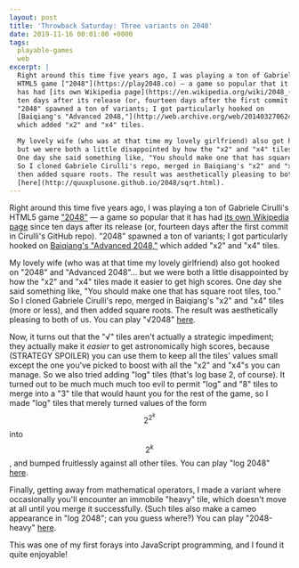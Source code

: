 ```yaml
---
layout: post
title: 'Throwback Saturday: Three variants on 2048'
date: 2019-11-16 00:01:00 +0000
tags:
  playable-games
  web
excerpt: |
  Right around this time five years ago, I was playing a ton of Gabriele Cirulli's
  HTML5 game ["2048"](https://play2048.co) — a game so popular that it
  has had [its own Wikipedia page](https://en.wikipedia.org/wiki/2048_(video_game)) since
  ten days after its release (or, fourteen days after the first commit in Cirulli's GitHub repo).
  "2048" spawned a ton of variants; I got particularly hooked on
  [Baiqiang's "Advanced 2048,"](http://web.archive.org/web/20140327062418/http://baiqiang.github.io/2048-advanced/)
  which added "x2" and "x4" tiles.

  My lovely wife (who was at that time my lovely girlfriend) also got hooked on "2048" and "Advanced 2048"...
  but we were both a little disappointed by how the "x2" and "x4" tiles made it easier to get high scores.
  One day she said something like, "You should make one that has square root tiles, too."
  So I cloned Gabriele Cirulli's repo, merged in Baiqiang's "x2" and "x4" tiles (more or less), and
  then added square roots. The result was aesthetically pleasing to both of us. You can play "√2048"
  [here](http://quuxplusone.github.io/2048/sqrt.html).
---
```


Right around this time five years ago, I was playing a ton of Gabriele Cirulli's
HTML5 game ["2048"](https://play2048.co) — a game so popular that it
has had [its own Wikipedia page](https://en.wikipedia.org/wiki/2048_(video_game)) since
ten days after its release (or, fourteen days after the first commit in Cirulli's GitHub repo).
"2048" spawned a ton of variants; I got particularly hooked on
[Baiqiang's "Advanced 2048,"](http://web.archive.org/web/20140327062418/http://baiqiang.github.io/2048-advanced/)
which added "x2" and "x4" tiles.

My lovely wife (who was at that time my lovely girlfriend) also got hooked on "2048" and "Advanced 2048"...
but we were both a little disappointed by how the "x2" and "x4" tiles made it easier to get high scores.
One day she said something like, "You should make one that has square root tiles, too."
So I cloned Gabriele Cirulli's repo, merged in Baiqiang's "x2" and "x4" tiles (more or less), and
then added square roots. The result was aesthetically pleasing to both of us. You can play "√2048"
[here](http://quuxplusone.github.io/2048/sqrt.html).

Now, it turns out that the "√" tiles aren't actually a strategic impediment; they actually make it _easier_
to get astronomically high scores, because (STRATEGY SPOILER) you can use them to keep all the tiles'
values small except the one you've picked to boost with all the "x2" and "x4"s you can manage.
So we also tried adding "log" tiles (that's log base 2, of course). It turned out to be much much much
too evil to permit "log" and "8" tiles to merge into a "3" tile that would haunt you for the rest of the game,
so I made "log" tiles that merely turned values of the form $$2^{2^k}$$ into $$2^k$$, and bumped fruitlessly
against all other tiles. You can play "log 2048" [here](http://quuxplusone.github.io/2048/log.html).

Finally, getting away from mathematical operators, I made a variant where occasionally you'll encounter
an immobile "heavy" tile, which doesn't move at all until you merge it successfully.
(Such tiles also make a cameo appearance in "log 2048"; can you guess where?)
You can play "2048-heavy" [here](http://quuxplusone.github.io/2048/heavy.html).

This was one of my first forays into JavaScript programming, and I found it quite enjoyable!
